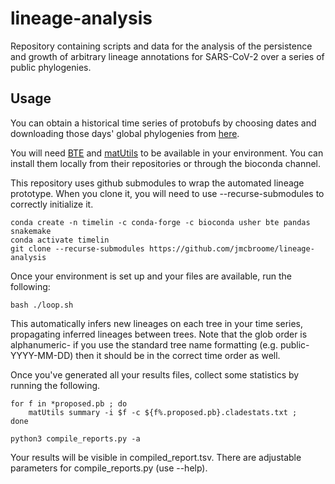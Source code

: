 # lineage-analysis
Repository containing scripts and data for the analysis of the persistence and growth of arbitrary lineage annotations for SARS-CoV-2 over a series of public phylogenies. 

## Usage

You can obtain a historical time series of protobufs by choosing dates and downloading those days' global phylogenies from [here](http://hgdownload.soe.ucsc.edu/goldenPath/wuhCor1/UShER_SARS-CoV-2/). 

You will need [BTE](https://github.com/jmcbroome/BTE) and [matUtils](https://github.com/yatisht/usher) to be available in your environment. You can install them locally from their repositories or through the bioconda channel.

This repository uses github submodules to wrap the automated lineage prototype. When you clone it, you will need to use --recurse-submodules to correctly initialize it.

```
conda create -n timelin -c conda-forge -c bioconda usher bte pandas snakemake
conda activate timelin
git clone --recurse-submodules https://github.com/jmcbroome/lineage-analysis
```

Once your environment is set up and your files are available, run the following:

```
bash ./loop.sh
```

This automatically infers new lineages on each tree in your time series, propagating inferred lineages between trees. Note that the glob order is alphanumeric- if you use the standard tree name formatting (e.g. public-YYYY-MM-DD) then it should be in the correct time order as well.

Once you've generated all your results files, collect some statistics by running the following.

```
for f in *proposed.pb ; do
    matUtils summary -i $f -c ${f%.proposed.pb}.cladestats.txt ;
done
```

```
python3 compile_reports.py -a
```

Your results will be visible in compiled_report.tsv. There are adjustable parameters for compile_reports.py (use --help).
